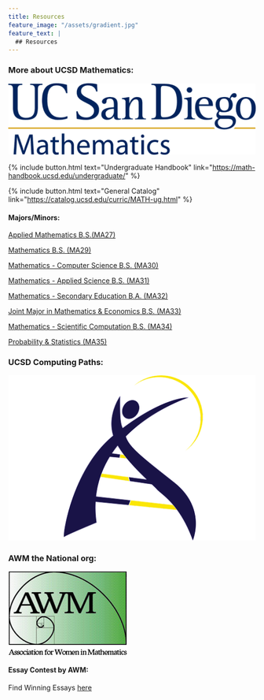 ```yaml
---
title: Resources
feature_image: "/assets/gradient.jpg"
feature_text: |
  ## Resources
---
```


### More about UCSD Mathematics: 

[![Mathematics Deparment](/assets/ucsdmathlogo.png)](https://math.ucsd.edu/)

{% include button.html text="Undergraduate Handbook" link="https://math-handbook.ucsd.edu/undergraduate/" %}

{% include button.html text="General Catalog" link="https://catalog.ucsd.edu/curric/MATH-ug.html" %}


#### Majors/Minors:

[Applied Mathematics B.S.(MA27)](https://math-handbook.ucsd.edu/undergraduate/ma27-applied-mathematics-b-s/)

[Mathematics B.S. (MA29)](https://math-handbook.ucsd.edu/undergraduate/ma29-mathematics-b-s/)

[Mathematics - Computer Science B.S. (MA30)](https://math-handbook.ucsd.edu/undergraduate/ma30-math-computer-science-b-s/)

[Mathematics - Applied Science B.S. (MA31)](https://math-handbook.ucsd.edu/undergraduate/ma31-math-applied-science-b-s/)

[Mathematics - Secondary Education B.A. (MA32)](https://math-handbook.ucsd.edu/undergraduate/ma32-math-secondary-education-b-a/)

[Joint Major in Mathematics & Economics B.S. (MA33)](https://math-handbook.ucsd.edu/undergraduate/ma33-joint-major-in-math-econ/)

[Mathematics - Scientific Computation B.S. (MA34)](https://math-handbook.ucsd.edu/undergraduate/ma34-math-scientific-computation-b-s/)

[Probability & Statistics (MA35)](https://math-handbook.ucsd.edu/undergraduate/ma35-probability-statistics-b-s/)

### UCSD Computing Paths:

[![Computing Paths](/assets/ucsdcplogo.png)](http://computingpaths.ucsd.edu/)


### AWM the National org:

[![AWMorg](/assets/awmlogo.png)](https://awm-math.org/)

#### Essay Contest by AWM:

Find Winning Essays [here](https://awm-math.org/awards/student-essay-contest/)

